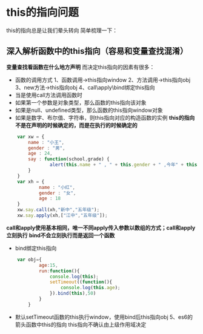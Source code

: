 # this的指向问题
this的指向总是让我们晕头转向
简单梳理一下：
## 深入解析函数中的this指向（容易和变量查找混淆）
**变量查找看函数在什么地方声明**
而决定this指向的因素有很多：
+ 函数的调用方式
1、函数调用->this指向window
2、方法调用->this指向obj
3、new方法->this指向obj
4、call\apply\bind绑定this指向
+ 当是使用call方法调用函数时
+ 如果第一个参数是对象类型，那么函数的this指向该对象
+ 如果是null、undefined类型，那么函数的this指向window对象
+ 如果是数字、布尔值、字符串，则this指向对应的构造函数的实例
**this的指向不是在声明的时候确定的，而是在执行的时候确定的**
```js
    var xw = {
        name : "小王",
        gender : "男",
        age : 24,
        say : function(school,grade) {
                alert(this.name + " , " + this.gender + " ,今年" + this.age + " ,在" + school + "上" + grade);                                
        }
    }
    var xh = {
            name : "小红",
            gender : "女",
            age : 18
    }
    xw.say.call(xh,"新中","五年级");
    xw.say.apply(xh,["江中","五年级"]);
```
**call和apply使用基本相同，唯一不同apply传入参数以数组的方式；call和apply立刻执行**
**bind不会立刻执行而是返回一个函数**
+ bind绑定this指向
```js
    var obj={
            age:15,
            run:function(){
                console.log(this);
                setTimeout((function(){
                    console.log(this.age);
                }).bind(this),50)
            }
        }
```
+ 默认setTimeout函数的this执行window，使用bind后this指向obj
5、es6的箭头函数中this的指向
this指向不确认由上级作用域决定